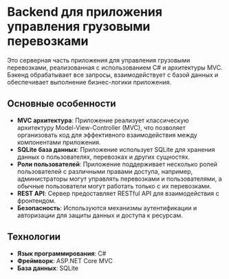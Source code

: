 # Backend для приложения управления грузовыми перевозками

Это серверная часть приложения для управления грузовыми перевозками, реализованная с использованием C# и архитектуры MVC. Бэкенд обрабатывает все запросы, взаимодействует с базой данных и обеспечивает выполнение бизнес-логики приложения.

## Основные особенности

- **MVC архитектура**: Приложение реализует классическую архитектуру Model-View-Controller (MVC), что позволяет организовать код для эффективного взаимодействия между компонентами приложения.
- **SQLite база данных**: Приложение использует SQLite для хранения данных о пользователях, перевозках и других сущностях.
- **Роли пользователей**: Приложение поддерживает несколько ролей пользователей с различными правами доступа, например, администраторы могут управлять перевозками и пользователями, а обычные пользователи могут работать только с их перевозками.
- **REST API**: Сервер предоставляет RESTful API для взаимодействия с фронтендом.
- **Безопасность**: Используются механизмы аутентификации и авторизации для защиты данных и доступа к ресурсам.

## Технологии

- **Язык программирования**: C#
- **Фреймворк**: ASP.NET Core MVC
- **База данных**: SQLite
